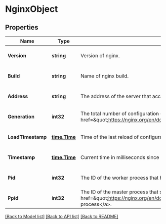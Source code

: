# NginxObject

## Properties
Name | Type | Description | Notes
------------ | ------------- | ------------- | -------------
**Version** | **string** | Version of nginx. | [optional] [default to null]
**Build** | **string** | Name of nginx build. | [optional] [default to null]
**Address** | **string** | The address of the server that accepted status request. | [optional] [default to null]
**Generation** | **int32** | The total number of configuration &lt;a href&#x3D;\&quot;https://nginx.org/en/docs/control.html#reconfiguration\&quot;&gt;reloads&lt;/a&gt;. | [optional] [default to null]
**LoadTimestamp** | [**time.Time**](time.Time.md) | Time of the last reload of configuration, in milliseconds since Epoch. | [optional] [default to null]
**Timestamp** | [**time.Time**](time.Time.md) | Current time in milliseconds since Epoch. | [optional] [default to null]
**Pid** | **int32** | The ID of the worker process that handled status request. | [optional] [default to null]
**Ppid** | **int32** | The ID of the master process that started the &lt;a href&#x3D;\&quot;https://nginx.org/en/docs/http/ngx_http_status_module.html#pid\&quot;&gt;worker process&lt;/a&gt;. | [optional] [default to null]

[[Back to Model list]](../README.md#documentation-for-models) [[Back to API list]](../README.md#documentation-for-api-endpoints) [[Back to README]](../README.md)


